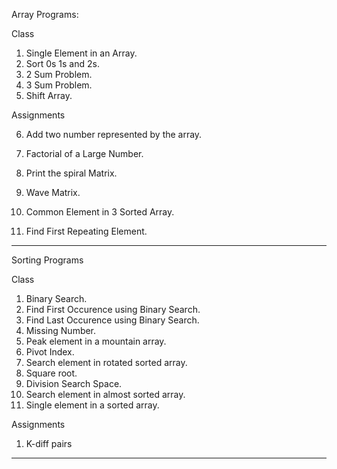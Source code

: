 Array Programs:

Class
1. Single Element in an Array.
2. Sort 0s 1s and 2s.
3. 2 Sum Problem.
4. 3 Sum Problem.
5. Shift Array.

Assignments

6. Add two number represented by the array.

7. Factorial of a Large Number.

8. Print the spiral Matrix.

9. Wave Matrix.

10. Common Element in 3 Sorted Array.

11. Find First Repeating Element.

-------------------------------------------------------------------------
Sorting Programs

Class
1. Binary Search.
2. Find First Occurence using Binary Search.
3. Find Last Occurence using Binary Search.
4. Missing Number.
5. Peak element in a mountain array.
6. Pivot Index.
7. Search element in rotated sorted array.
8. Square root.
9. Division Search Space.
10. Search element in almost sorted array.
11. Single element in a sorted array.

Assignments
1. K-diff pairs
-------------------------------------------------------------------------
